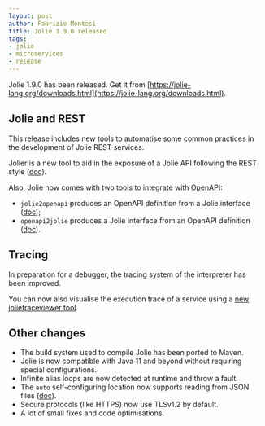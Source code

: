```yaml
---
layout: post
author: Fabrizio Montesi
title: Jolie 1.9.0 released
tags:
- jolie
- microservices
- release
---
```


Jolie 1.9.0 has been released. Get it from [https://jolie-lang.org/downloads.html](https://jolie-lang.org/downloads.html).


## Jolie and REST

This release includes new tools to automatise some common practices in the development of Jolie REST services.

Jolier is a new tool to aid in the exposure of a Jolie API following the REST style ([doc](https://jolielang.gitbook.io/docs/language-tools-and-standard-library/rest/jolier)).

Also, Jolie now comes with two tools to integrate with [OpenAPI](https://swagger.io/specification/):

- `jolie2openapi` produces an OpenAPI definition from a Jolie interface ([doc](https://jolielang.gitbook.io/docs/language-tools-and-standard-library/rest/jolie2openapi));
- `openapi2jolie` produces a Jolie interface from an OpenAPI definition ([doc](https://jolielang.gitbook.io/docs/language-tools-and-standard-library/rest/openapi2jolie)).


## Tracing

In preparation for a debugger, the tracing system of the interpreter has been improved.

You can now also visualise the execution trace of a service using a [new jolietraceviewer tool](https://jolielang.gitbook.io/docs/language-tools-and-standard-library/tracing).


## Other changes

- The build system used to compile Jolie has been ported to Maven.
- Jolie is now compatible with Java 11 and beyond without requiring special configurations.
- Infinite alias loops are now detected at runtime and throw a fault.
- The `auto` self-configuring location now supports reading from JSON files ([doc](https://jolielang.gitbook.io/docs/language-tools-and-standard-library/locations#json-file)).
- Secure protocols (like HTTPS) now use TLSv1.2 by default.
- A lot of small fixes and code optimisations.
